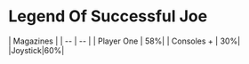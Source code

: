 # Legend Of Successful Joe

| Magazines |
| -- | -- |
| Player One | 58%|
| Consoles + | 30%|
|Joystick|60%|